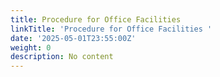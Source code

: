 ```yaml
---
title: Procedure for Office Facilities
linkTitle: 'Procedure for Office Facilities '
date: '2025-05-01T23:55:00Z'
weight: 0
description: No content
---
```



